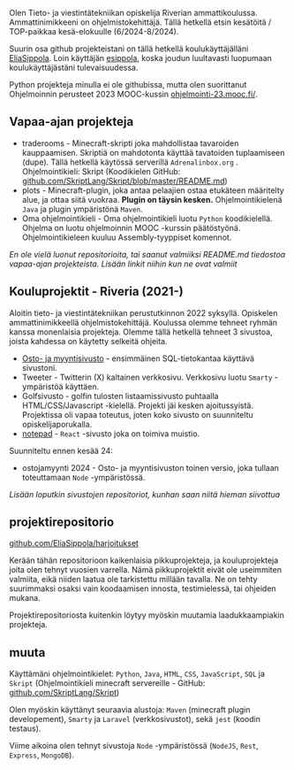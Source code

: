Olen Tieto- ja viestintätekniikan opiskelija Riverian ammattikoulussa. Ammattinimikkeeni on ohjelmistokehittäjä. Tällä hetkellä etsin kesätöitä / TOP-paikkaa kesä-elokuulle (6/2024-8/2024).

Suurin osa github projekteistani on tällä hetkellä koulukäyttäjälläni [EliaSippola](https://github.com/EliaSippola). Loin käyttäjän [esippola](https://github.com/esippola), koska joudun luultavasti luopumaan koulukäyttäjästäni tulevaisuudessa.

Python projekteja minulla ei ole githubissa, mutta olen suorittanut Ohjelmoinnin perusteet 2023 MOOC-kussin [ohjelmointi-23.mooc.fi/](https://ohjelmointi-23.mooc.fi/).

## Vapaa-ajan projekteja
- traderooms - Minecraft-skripti joka mahdollistaa tavaroiden kauppaamisen. Skriptiä on mahdotonta käyttää tavatoiden tuplaamiseen (dupe). Tällä hetkellä käytössä serverillä `Adrenalinbox.org` . Ohjelmointikieli: Skript (Koodikielen GitHub: [github.com/SkriptLang/Skript/blob/master/README.md](https://github.com/SkriptLang/Skript/blob/master/README.md))
- plots - Minecraft-plugin, joka antaa pelaajien ostaa etukäteen määritelty alue, ja ottaa siitä vuokraa. **Plugin on täysin kesken.** Ohjelmointikielenä `Java` ja plugin ympäristönä `Maven`.
- Oma ohjelmointikieli - Oma ohjelmointikieli luotu `Python` koodikielellä. Ohjelma on luotu ohjelmoinnin MOOC -kurssin päätöstyönä. Ohjelmointikieleen kuuluu Assembly-tyyppiset komennot.

*En ole vielä luonut repositorioita, tai saanut valmiiksi README.md tiedostoa vapaa-ajan projekteista. Lisään linkit niihin kun ne ovat valmiit*

## Kouluprojektit - Riveria (2021-)
Aloitin tieto- ja viestintätekniikan perustutkinnon 2022 syksyllä. Opiskelen ammattinimikkeellä ohjelmistokehittäjä. Koulussa olemme tehneet ryhmän kanssa monenlaisia projekteja. Olemme tällä hetkellä tehneet 3 sivustoa, joista kahdessa on käytetty selkeitä ohjeita.

- [Osto- ja myyntisivusto](https://github.com/EliaSippola/ostojamyynti2023) - ensimmäinen SQL-tietokantaa käyttävä sivustoni.
- Tweeter - Twitterin (X) kaltainen verkkosivu. Verkkosivu luotu `Smarty` -ympäristöä käyttäen.
- Golfsivusto - golfin tulosten listaamissivusto puhtaalla HTML/CSS/Javascript -kielellä. Projekti jäi kesken ajoitussyistä. Projektissa oli vapaa toteutus, joten koko sivusto on suunniteltu opiskelijaporukalla.
- [notepad](https://github.com/EliaSippola/muistio_24) - `React` -sivusto joka on toimiva muistio.

Suunniteltu ennen kesää 24:
- ostojamyynti 2024 - Osto- ja myyntisivuston toinen versio, joka tullaan toteuttamaan `Node` -ympäristössä.

*Lisään loputkin sivustojen repositoriot, kunhan saan niitä hieman siivottua*

## projektirepositorio

[github.com/EliaSippola/harjoitukset](https://github.com/EliaSippola/harjoitukset)

Kerään tähän repositorioon kaikenlaisia pikkuprojekteja, ja kouluprojekteja joita olen tehnyt vuosien varrella. Nämä pikkuprojektit eivät ole useimmiten valmiita, eikä niiden laatua ole tarkistettu millään tavalla. Ne on tehty suurimmaksi osaksi vain koodaamisen innosta, testimielessä, tai ohjeiden mukana.

Projektirepositoriosta kuitenkin löytyy myöskin muutamia laadukkaampiakin projekteja.

## muuta

Käyttämäni ohjelmointikielet:
`Python`, `Java`, `HTML`, `CSS`, `JavaScript`, `SQL` ja `Skript` (Ohjelmointikieli minecraft servereille - GitHub: [github.com/SkriptLang/Skript](https://github.com/SkriptLang/Skript/blob/master/README.md))

Olen myöskin käyttänyt seuraavia alustoja:
`Maven` (minecraft plugin developement), `Smarty` ja `Laravel` (verkkosivustot), sekä `jest` (koodin testaus).

Viime aikoina olen tehnyt sivustoja `Node` -ympäristössä (`NodeJS`, `Rest`, `Express`, `MongoDB`).
